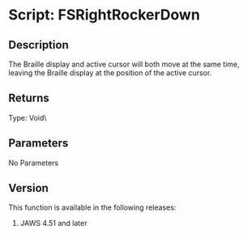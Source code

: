 # Script: FSRightRockerDown

## Description

The Braille display and active cursor will both move at the same time,
leaving the Braille display at the position of the active cursor.

## Returns

Type: Void\

## Parameters

No Parameters

## Version

This function is available in the following releases:

1.  JAWS 4.51 and later
